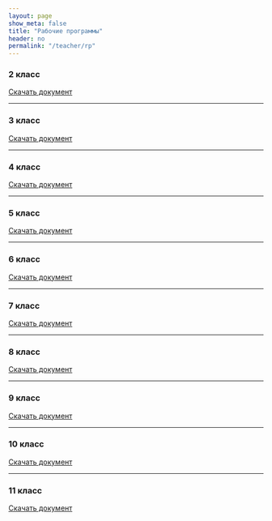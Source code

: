 ```yaml
---
layout: page
show_meta: false
title: "Рабочие программы"
header: no
permalink: "/teacher/rp"
---
```

### 2 класс
<a href="{{ site.url }}/download/rp/РП 2 кл.docx">Скачать документ</a>
<hr/>

### 3 класс
<a href="{{ site.url }}/download/rp/РП 3 кл.docx">Скачать документ</a>
<hr/>

### 4 класс
<a href="{{ site.url }}/download/rp/РП 4 кл.docx">Скачать документ</a>
<hr/>

### 5 класс
<a href="{{ site.url }}/download/rp/РП 5 кл.docx">Скачать документ</a>
<hr/>

### 6 класс
<a href="{{ site.url }}/download/rp/РП 6 кл.docx">Скачать документ</a>
<hr/>

### 7 класс
<a href="{{ site.url }}/download/rp/РП 7 кл.docx">Скачать документ</a>
<hr/>

### 8 класс
<a href="{{ site.url }}/download/rp/РП 8 кл.docx">Скачать документ</a>
<hr/>

### 9 класс
<a href="{{ site.url }}/download/rp/РП 9 кл.docx">Скачать документ</a>
<hr/>

### 10 класс
<a href="{{ site.url }}/download/rp/РП 10 кл.docx">Скачать документ</a>
<hr/>

### 11 класс
<a href="{{ site.url }}/download/rp/РП 11 кл.docx">Скачать документ</a>

